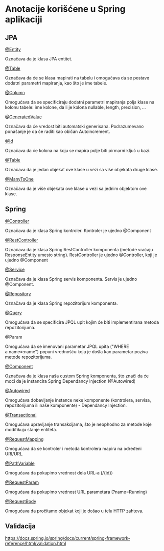 # Anotacije korišćene u Spring aplikaciji

## JPA

[@Entity](https://docs.oracle.com/javaee/7/api/javax/persistence/Entity.html)

Označava da je klasa JPA entitet.

[@Table](https://docs.oracle.com/javaee/7/api/javax/persistence/Table.html)

Označava da će se klasa mapirati na tabelu i omogućava da se postave dodatni parametri mapiranja, kao što je ime tabele.

[@Column](https://docs.oracle.com/javaee/7/api/javax/persistence/Column.html)

Omogućava da se specificiraju dodatni parametri mapiranja polja klase na kolonu tabele: ime kolone, da li je kolona nullable, length, precision, ...

[@GeneratedValue](https://docs.oracle.com/javaee/7/api/javax/persistence/GeneratedValue.html)

Označava da će vredost biti automatski generisana. Podrazumevano ponašanje je da će raditi kao običan Autoincrement.

[@Id](https://docs.oracle.com/javaee/7/api/javax/persistence/Id.html)

Označava da će kolona na koju se mapira polje biti pirmarni ključ u bazi.

[@Table](https://docs.oracle.com/javaee/7/api/javax/persistence/OneToMany.html)

Označava da je jedan objekat ove klase u vezi sa više objekata druge klase.

[@ManyToOne](https://docs.oracle.com/javaee/7/api/javax/persistence/ManyToOne.html)

Označava da je više objekata ove klase u vezi sa jednim objektom ove klase.

## Spring 


[@Controller](https://docs.spring.io/spring/docs/current/javadoc-api/org/springframework/stereotype/Controller.html)

Označava da je klasa Spring kontroler. Kontroler je ujedno @Component

[@RestController](https://docs.spring.io/spring/docs/current/javadoc-api/org/springframework/web/bind/annotation/RestController.html)

Označava da je klasa Spring RestController komponenta (metode vraćaju ResponseEntity umesto string). RestController je ujedno @Controller, koji je ujedno @Component

[@Service](https://docs.spring.io/spring/docs/current/javadoc-api/org/springframework/stereotype/Service.html)

Označava da je klasa Spring servis komponenta. Servis je ujedno @Component.

[@Repository](https://docs.spring.io/spring/docs/current/javadoc-api/org/springframework/stereotype/Repository.html)

Označava da je klasa Spring repozitorijum komponenta.

[@Query](https://spring.io/blog/2014/07/15/spel-support-in-spring-data-jpa-query-definitions)

Omogućava da se specificira JPQL upit kojim će biti implementirana metoda repozitorijuma.

@Param

Omogućava da se imenovani parametar JPQL upita ("WHERE a.name=:name") popuni vrednošću koja je došla kao parametar poziva metode repozitorijuma.

[@Component](https://docs.spring.io/spring/docs/current/javadoc-api/org/springframework/stereotype/Component.html)

Označava da je klasa naša custom Spring komponenta, što znači da će moći da je instancira Spring Dependancy Injection (@Autowired)

[@Autowired](https://docs.spring.io/spring/docs/current/javadoc-api/org/springframework/beans/factory/annotation/Autowired.html)

Omogućava dobavljanje instance neke komponente (kontrolera, servisa, repozitorijuma ili naše komponente) - Dependancy Injection.

[@Transactional](https://docs.spring.io/spring/docs/current/javadoc-api/org/springframework/transaction/annotation/Transactional.html)

Omogućava upravljanje transakcijama, što je neophodno za metode koje modifikuju stanje entiteta.

[@RequestMapping](https://docs.spring.io/spring/docs/current/javadoc-api/org/springframework/web/bind/annotation/RequestMapping.html)

Omogućava da se kontroler i metoda kontrolera mapira na određeni URI/URL. 

[@PathVariable](https://docs.spring.io/spring/docs/current/javadoc-api/org/springframework/web/bind/annotation/PathVariable.html)

Omogućava da pokupimo vrednost dela URL-a (/{id})

[@RequestParam](https://docs.spring.io/spring/docs/current/javadoc-api/org/springframework/web/bind/annotation/RequestParam.html)

Omogućava da pokupimo vrednost URL parametara (?name=Running)

[@RequestBody](https://docs.spring.io/spring/docs/current/javadoc-api/org/springframework/web/bind/annotation/RequestBody.html)

Omogućava da pročitamo objekat koji je došao u telu HTTP zahteva. 

## Validacija

https://docs.spring.io/spring/docs/current/spring-framework-reference/html/validation.html

